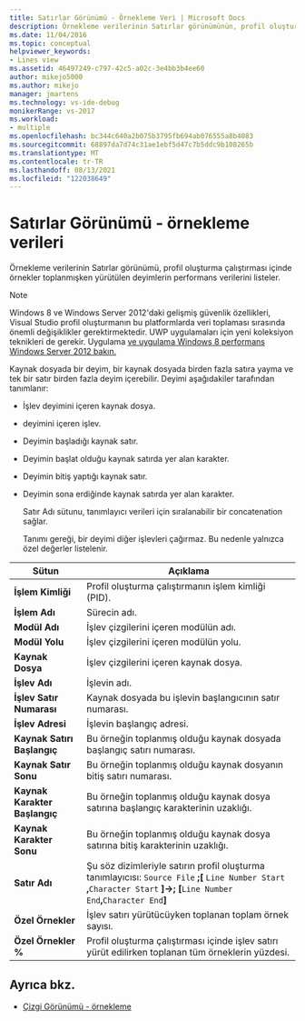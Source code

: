 ```yaml
---
title: Satırlar Görünümü - Örnekleme Veri | Microsoft Docs
description: Örnekleme verilerinin Satırlar görünümünün, profil oluşturma çalıştırması içinde örnekler toplanmış olduğunda yürütülen deyimlerin performans verilerini nasıl listele olduğunu öğrenin.
ms.date: 11/04/2016
ms.topic: conceptual
helpviewer_keywords:
- Lines view
ms.assetid: 46497249-c797-42c5-a02c-3e4bb3b4ee60
author: mikejo5000
ms.author: mikejo
manager: jmartens
ms.technology: vs-ide-debug
monikerRange: vs-2017
ms.workload:
- multiple
ms.openlocfilehash: bc344c640a2b075b3795fb694ab076555a8b4083
ms.sourcegitcommit: 68897da7d74c31ae1ebf5d47c7b5ddc9b108265b
ms.translationtype: MT
ms.contentlocale: tr-TR
ms.lasthandoff: 08/13/2021
ms.locfileid: "122038649"
---
```

# <a name="lines-view---sampling-data"></a>Satırlar Görünümü - örnekleme verileri
Örnekleme verilerinin Satırlar görünümü, profil oluşturma çalıştırması içinde örnekler toplanmışken yürütülen deyimlerin performans verilerini listeler.

> [!NOTE]
> Windows 8 ve Windows Server 2012'daki gelişmiş güvenlik özellikleri, Visual Studio profil oluşturmanın bu platformlarda veri toplaması sırasında önemli değişiklikler gerektirmektedir. UWP uygulamaları için yeni koleksiyon teknikleri de gerekir. Uygulama [ve uygulama Windows 8 performans Windows Server 2012 bakın.](../profiling/performance-tools-on-windows-8-and-windows-server-2012-applications.md)

 Kaynak dosyada bir deyim, bir kaynak dosyada birden fazla satıra yayma ve tek bir satır birden fazla deyim içerebilir. Deyimi aşağıdakiler tarafından tanımlanır:

- İşlev deyimini içeren kaynak dosya.

- deyimini içeren işlev.

- Deyimin başladığı kaynak satır.

- Deyimin başlat olduğu kaynak satırda yer alan karakter.

- Deyimin bitiş yaptığı kaynak satır.

- Deyimin sona erdiğinde kaynak satırda yer alan karakter.

  Satır Adı sütunu, tanımlayıcı verileri için sıralanabilir bir concatenation sağlar.

  Tanımı gereği, bir deyimi diğer işlevleri çağırmaz. Bu nedenle yalnızca özel değerler listelenir.

|Sütun|Açıklama|
|------------|-----------------|
|**İşlem Kimliği**|Profil oluşturma çalıştırmanın işlem kimliği (PID).|
|**İşlem Adı**|Sürecin adı.|
|**Modül Adı**|İşlev çizgilerini içeren modülün adı.|
|**Modül Yolu**|İşlev çizgilerini içeren modülün yolu.|
|**Kaynak Dosya**|İşlev çizgilerini içeren kaynak dosya.|
|**İşlev Adı**|İşlevin adı.|
|**İşlev Satır Numarası**|Kaynak dosyada bu işlevin başlangıcının satır numarası.|
|**İşlev Adresi**|İşlevin başlangıç adresi.|
|**Kaynak Satırı Başlangıç**|Bu örneğin toplanmış olduğu kaynak dosyada başlangıç satırı numarası.|
|**Kaynak Satır Sonu**|Bu örneğin toplanmış olduğu kaynak dosyanın bitiş satırı numarası.|
|**Kaynak Karakter Başlangıç**|Bu örneğin toplanmış olduğu kaynak dosya satırına başlangıç karakterinin uzaklığı.|
|**Kaynak Karakter Sonu**|Bu örneğin toplanmış olduğu kaynak dosya satırına bitiş karakterinin uzaklığı.|
|**Satır Adı**|Şu söz dizimleriyle satırın profil oluşturma tanımlayıcısı: `Source File` **;[** `Line Number Start` **,**`Character Start` **]->; [**`Line Number End`**,**`Character End`**]**|
|**Özel Örnekler**|İşlev satırı yürütücüyken toplanan toplam örnek sayısı.|
|**Özel Örnekler %**|Profil oluşturma çalıştırması içinde işlev satırı yürüt edilirken toplanan tüm örneklerin yüzdesi.|

## <a name="see-also"></a>Ayrıca bkz.
- [Çizgi Görünümü - örnekleme](../profiling/lines-view-dotnet-memory-sampling-data.md)
